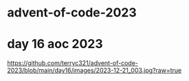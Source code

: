 # advent-of-code-2023

# day 16 aoc 2023

https://github.com/terryc321/advent-of-code-2023/blob/main/day16/images/2023-12-21_003.jpg?raw=true


